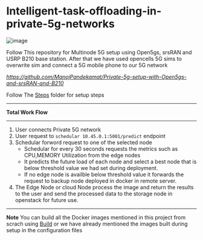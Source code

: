 # Intelligent-task-offloading-in-private-5g-networks
![image](https://github.com/user-attachments/assets/5fc29adb-279f-4535-a6e1-33bd8c4c17db)

Follow This repository for Multinode 5G setup using Open5gs, srsRAN and USRP B210 base station. After that we have used opencells 5G sims to overwrite sim and connect a 5G mobile phone to our 5G network

*https://github.com/ManojPandekamat/Private-5g-setup-with-Open5gs-and-srsRAN-and-B210*

Follow The [Steps](./Steps/) folder for setup steps 

***********************************************************************************************************************************************************************
**Total Work Flow**
***********************************************************************************************************************************************************************
1. User connects Private 5G network
2. User request to `schedular 10.45.0.1:5001/predict` endpoint
3. Schedular forword request to one of the selected node
    - Schedular for every 30 seconds requests the metrics such as CPU,MEMORY Utilization from the edge nodes
    - It predicts the future load of each node and select a best node that is below threshold value we had set during deployment.
    - If no edge node is availble below threshold value it forwards the request to backup node deployed in docker in remote server.
4. The Edge Node or cloud Node process the image and return the results to the user and send the processed data to the storage node  in openstack for future use.

***********************************************************************************************************************************************************************
**Note**
You can build all the Docker images mentioned in this project from scrach using [Build](./Build/) or we have already mentioned the images built during setup in the configuration files
